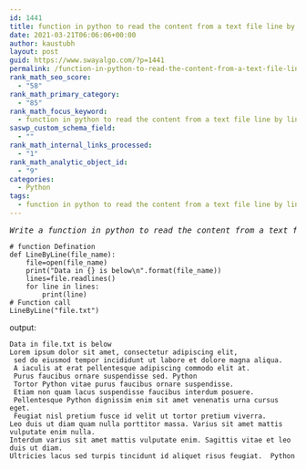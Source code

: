 ```yaml
---
id: 1441
title: function in python to read the content from a text file line by line and display the same on screen
date: 2021-03-21T06:06:06+00:00
author: kaustubh
layout: post
guid: https://www.swayalgo.com/?p=1441
permalink: /function-in-python-to-read-the-content-from-a-text-file-line-by-line-and-display-the-same-on-screen/
rank_math_seo_score:
  - "58"
rank_math_primary_category:
  - "85"
rank_math_focus_keyword:
  - function in python to read the content from a text file line by line and display the same on screen
saswp_custom_schema_field:
  - ""
rank_math_internal_links_processed:
  - "1"
rank_math_analytic_object_id:
  - "9"
categories:
  - Python
tags:
  - function in python to read the content from a text file line by line and display the same on screen
---
```

 

<pre class="wp-block-preformatted"><em>Write a function in python to read the content from a text file line by line and display the same on screen</em>
</pre>

<pre class="wp-block-code"><code># function Defination
def LineByLine(file_name):
    file=open(file_name)
    print("Data in {} is below\n".format(file_name))
    lines=file.readlines()
    for line in lines:
        print(line)
# Function call
LineByLine("file.txt")</code></pre>

output:

<pre class="wp-block-code"><code>Data in file.txt is below
Lorem ipsum dolor sit amet, consectetur adipiscing elit,
 sed do eiusmod tempor incididunt ut labore et dolore magna aliqua.
 A iaculis at erat pellentesque adipiscing commodo elit at.
 Purus faucibus ornare suspendisse sed. Python
 Tortor Python vitae purus faucibus ornare suspendisse.
 Etiam non quam lacus suspendisse faucibus interdum posuere.
 Pellentesque Python dignissim enim sit amet venenatis urna cursus eget.
 Feugiat nisl pretium fusce id velit ut tortor pretium viverra.
Leo duis ut diam quam nulla porttitor massa. Varius sit amet mattis vulputate enim nulla.
Interdum varius sit amet mattis vulputate enim. Sagittis vitae et leo duis ut diam.
Ultricies lacus sed turpis tincidunt id aliquet risus feugiat.  Python</code></pre>
